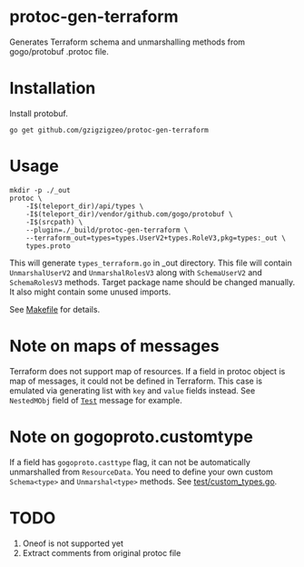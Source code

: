# protoc-gen-terraform

Generates Terraform schema and unmarshalling methods from gogo/protobuf .protoc file.

# Installation

Install protobuf. 

```
go get github.com/gzigzigzeo/protoc-gen-terraform
```

# Usage

```
mkdir -p ./_out
protoc \
    -I$(teleport_dir)/api/types \
    -I$(teleport_dir)/vendor/github.com/gogo/protobuf \
    -I$(srcpath) \
    --plugin=./_build/protoc-gen-terraform \
    --terraform_out=types=types.UserV2+types.RoleV3,pkg=types:_out \
    types.proto
```

This will generate `types_terraform.go` in _out directory. This file will contain `UnmarshalUserV2` and `UnmarshalRolesV3` along with `SchemaUserV2` and `SchemaRolesV3` methods. Target package name should be changed manually. It also might contain some unused imports.

See [Makefile](Makefile) for details.

# Note on maps of messages

Terraform does not support map of resources. If a field in protoc object is map of messages, it could not be defined in Terraform. This case is emulated via generating list with `key` and `value` fields instead. See `NestedMObj` field of [`Test`](test/custom_types.go) message for example.

# Note on gogoproto.customtype

If a field has `gogoproto.casttype` flag, it can not be automatically unmarshalled from `ResourceData`. You need to define your own custom `Schema<type>` and `Unmarshal<type>` methods. See [test/custom_types.go](test/custom_types.go).

# TODO

1. Oneof is not supported yet
2. Extract comments from original protoc file